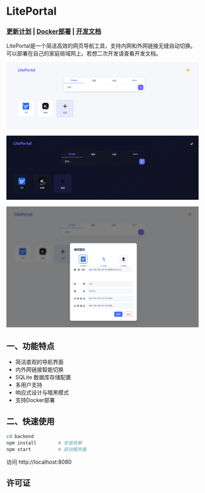 # LitePortal

### **[更新计划](./docs/开发计划.md)** | **[Docker部署](./docs/Docker部署.md)** | [开发文档](./docs/开发文档.md)

LitePortal是一个简洁高效的网页导航工具，支持内网和外网链接无缝自动切换。可以部署在自己的家庭局域网上。若想二次开发请查看开发文档。

![image-20250823084643150](./docs/image-20250823084643150.png)

![image-20250823084742186](./docs/image-20250823084742186.png)

![image-20250823084848140](./docs/image-20250823084848140.png)

## 一、功能特点

- 简洁直观的导航界面
- 内外网链接智能切换
- SQLite 数据库存储配置
- 多用户支持
- 响应式设计与暗黑模式
- 支持Docker部署

## 二、快速使用

```bash
cd backend
npm install        # 安装依赖
npm start          # 启动服务器
```

访问 http://localhost:8080

## 许可证

